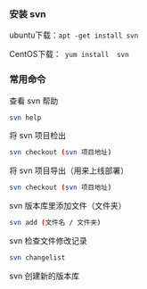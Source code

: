 ### 安装 svn

ubuntu下载：`apt -get install svn`

CentOS下载：` yum install  svn`





### 常用命令

查看 svn 帮助

``` bash
svn help
```



将 svn 项目检出

``` bash
svn checkout (svn 项目地址)
```



将 svn 项目导出（用来上线部署）

``` bash
svn checkout (svn 项目地址)
```



svn 版本库里添加文件（文件夹）

``` bash
svn add (文件名 / 文件夹)
```



svn 检查文件修改记录

``` bash
svn changelist
```



svn 创建新的版本库

``` bash

```

